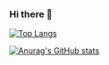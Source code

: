 ### Hi there 👋

<!--
**zbw-zbw/zbw-zbw** is a ✨ _special_ ✨ repository because its `README.md` (this file) appears on your GitHub profile.

Here are some ideas to get you started:

- 🔭 I’m currently working on ...
- 🌱 I’m currently learning ...
- 👯 I’m looking to collaborate on ...
- 🤔 I’m looking for help with ...
- 💬 Ask me about ...
- 📫 How to reach me: ...
- 😄 Pronouns: ...
- ⚡ Fun fact: ...
-->

[![Top Langs](https://github-readme-stats.vercel.app/api/top-langs/?username=zbw-zbw)](https://github.com/anuraghazra/github-readme-stats)

[![Anurag's GitHub stats](https://github-readme-stats.vercel.app/api?username=zbw-zbw)](https://github.com/anuraghazra/github-readme-stats)
